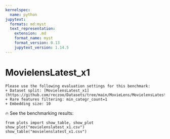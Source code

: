 ```yaml
---
kernelspec:
  name: python
jupytext:
  formats: md:myst
  text_representation:
    extension: .md
    format_name: myst
    format_version: 0.13
    jupytext_version: 1.14.5
---
```


# MovielensLatest_x1

```{note}
Please use the following evaluation settings for this benchmark:
+ Dataset split: [MovielensLatest_x1](https://github.com/reczoo/Datasets/tree/main/MovieLens/MovielensLatest_x1)
+ Rare features filtering: min_categr_count=1
+ Embedding size: 10
```

🔥 See the benchmarking results:

```{code-cell}
from plots import show_table, show_plot
show_plot("movielenslatest_x1.csv")
show_table("movielenslatest_x1.csv")
```
